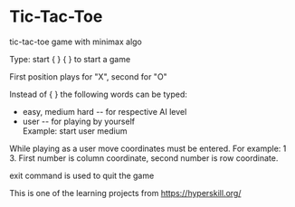 # Tic-Tac-Toe
tic-tac-toe game with minimax algo

Type: start { } { } to start a game 

First position plays for "X", second for "O"

Instead of { } the following words can be typed: 
  * easy, medium hard -- for respective AI level 
  * user -- for playing by yourself   
Example: start user medium

While playing as a user move coordinates must be entered.
For example: 1 3. First number is column coordinate, second number is row coordinate. 

exit command is used to quit the game

This is one of the learning projects from https://hyperskill.org/

  

